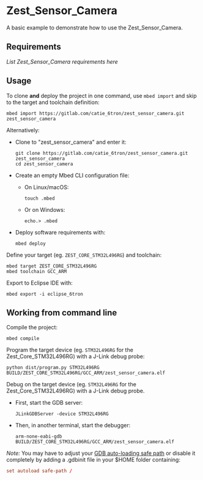 # Zest_Sensor_Camera

A basic example to demonstrate how to use the Zest_Sensor_Camera.

## Requirements

*List Zest_Sensor_Camera requirements here*

## Usage

To clone **and** deploy the project in one command, use `mbed import` and skip to the
target and toolchain definition:

```shell
mbed import https://gitlab.com/catie_6tron/zest_sensor_camera.git zest_sensor_camera
```

Alternatively:

- Clone to "zest_sensor_camera" and enter it:

  ```shell
  git clone https://gitlab.com/catie_6tron/zest_sensor_camera.git zest_sensor_camera
  cd zest_sensor_camera
  ```

- Create an empty Mbed CLI configuration file:

  - On Linux/macOS:
    ```shell
    touch .mbed
    ```

  - Or on Windows:
    ```shell
    echo.> .mbed
    ```

- Deploy software requirements with:

  ```shell
  mbed deploy
  ```

Define your target (eg. `ZEST_CORE_STM32L496RG`) and toolchain:

```shell
mbed target ZEST_CORE_STM32L496RG
mbed toolchain GCC_ARM
```

Export to Eclipse IDE with:

```shell
mbed export -i eclipse_6tron
```

## Working from command line

Compile the project:

```shell
mbed compile
```

Program the target device (eg. `STM32L496RG` for the Zest_Core_STM32L496RG) with a J-Link
debug probe:

```shell
python dist/program.py STM32L496RG BUILD/ZEST_CORE_STM32L496RG/GCC_ARM/zest_sensor_camera.elf
```

Debug on the target device (eg. `STM32L496RG` for the Zest_Core_STM32L496RG) with a
J-Link debug probe.

- First, start the GDB server:

  ```shell
  JLinkGDBServer -device STM32L496RG
  ```

- Then, in another terminal, start the debugger:

  ```shell
  arm-none-eabi-gdb BUILD/ZEST_CORE_STM32L496RG/GCC_ARM/zest_sensor_camera.elf
  ```

*Note:* You may have to adjust your [GDB auto-loading safe path](https://sourceware.org/gdb/onlinedocs/gdb/Auto_002dloading-safe-path.html#Auto_002dloading-safe-path)
or disable it completely by adding a .gdbinit file in your $HOME folder containing:

```conf
set autoload safe-path /
```
